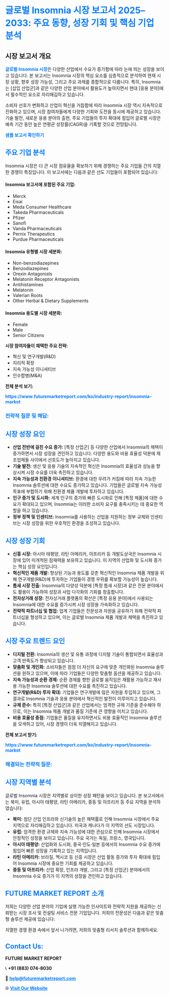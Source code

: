 <h1 style="color: #007BFF;">글로벌 Insomnia 시장 보고서 2025–2033: 주요 동향, 성장 기회 및 핵심 기업 분석</h1>

<section id="overview">
<h2>시장 보고서 개요</h2>
<p><a href="https://www.futuremarketreport.com/ko/industry-report/insomnia-market" style="color: #007BFF; text-decoration: none;"><strong>글로벌 Insomnia 시장</strong></a>은 다양한 산업에서 수요가 증가함에 따라 눈에 띄는 성장을 보이고 있습니다. 본 보고서는 Insomnia 시장의 핵심 요소를 심층적으로 분석하여 현재 시장 상황, 향후 성장 가능성, 그리고 주요 과제를 종합적으로 다룹니다. 특히, Insomnia는 [삽입 산업군]과 같은 다양한 산업 분야에서 활용도가 높아지면서 현대 [응용 분야]에서 필수적인 요소로 자리매김하고 있습니다.</p>
<p>소비자 선호가 변화하고 산업이 혁신을 거듭함에 따라 Insomnia 시장 역시 지속적으로 진화하고 있으며, 시장 참여자들에게 다양한 기회와 도전을 동시에 제공하고 있습니다. 기술 발전, 새로운 응용 분야의 출현, 주요 기업들의 투자 확대에 힘입어 글로벌 시장은 예측 기간 동안 높은 연평균 성장률(CAGR)을 기록할 것으로 전망됩니다.</p>
</section>

<section id="overview">
<p><a href="https://www.futuremarketreport.com/ko/request-sample/reportId=63370" style="color: #007BFF; text-decoration: none;"><strong>샘플 보고서 확인하기</strong></a></p>
</section>

<section id="key-players">
<h2 style="color: #007BFF;">주요 기업 분석</h2>
<p>Insomnia 시장은 더 큰 시장 점유율을 확보하기 위해 경쟁하는 주요 기업들 간의 치열한 경쟁이 특징입니다. 이 보고서에는 다음과 같은 선도 기업들이 포함되어 있습니다:</p>
<h4>Insomnia 보고서에 포함된 주요 기업:</h4>
<ul><li>Merck</li><li>Eisai</li><li>Meda Consumer Healthcare</li><li>Takeda Pharmaceuticals</li><li>Pfizer</li><li>Sanofi</li><li>Vanda Pharmaceuticals</li><li>Pernix Therapeutics</li><li>Purdue Pharmaceuticals</li></ul>
<h4>Insomnia 유형별 시장 세분화:</h4>
<ul><li>Non-benzodiazepines</li><li>Benzodiazepines</li><li>Orexin Antagonists</li><li>Melatonin Receptor Antagonists</li><li>Antihistamines</li><li>Melatonin</li><li>Valerian Roots</li><li>Other Herbal &amp; Dietary Supplements</li></ul>

<h4>Insomnia 용도별 시장 세분화:</h4>
<ul><li>Female</li><li>Male</li><li>Senior Citizens</li></ul>
<p><strong>시장 참여자들이 채택한 주요 전략:</strong></p>
<ul>
<li>혁신 및 연구개발(R&D)</li>
<li>지리적 확장</li>
<li>지속 가능성 이니셔티브</li>
<li>인수합병(M&A)</li>
</ul>
</section>

<section>
<p><strong>전체 분석 보기:</strong></p><a href="https://www.futuremarketreport.com/ko/industry-report/insomnia-market" style="color: #007BFF; text-decoration: none;"><strong>https://www.futuremarketreport.com/ko/industry-report/insomnia-market</strong></a>
<h3 style="color: #007BFF;">전략적 질문 및 해답:</h3>
</section>

<section id="driving-factors">
<h2 style="color: #007BFF;">시장 성장 요인</h2>
<ul>
<li><strong>산업 전반에 걸친 수요 증가:</strong> [특정 산업군] 등 다양한 산업에서 Insomnia의 채택이 증가하면서 시장 성장을 견인하고 있습니다. 다양한 용도와 비용 효율성 덕분에 제조업체들 사이에서 선호도가 높아지고 있습니다.</li>
<li><strong>기술 발전:</strong> 생산 및 응용 기술의 지속적인 혁신은 Insomnia의 효율성과 성능을 향상시켜 시장 수요를 더욱 촉진하고 있습니다.</li>
<li><strong>지속 가능성과 친환경 이니셔티브:</strong> 환경에 대한 우려가 커짐에 따라 지속 가능한 Insomnia 솔루션에 대한 수요도 증가하고 있습니다. 기업들은 글로벌 지속 가능성 목표에 부합하기 위해 친환경 제품 개발에 투자하고 있습니다.</li>
<li><strong>인구 증가 및 도시화:</strong> 세계 인구의 증가와 빠른 도시화로 인해 [특정 제품]에 대한 수요가 확대되고 있으며, Insomnia는 이러한 소비자 요구를 충족시키는 데 중요한 역할을 하고 있습니다.</li>
<li><strong>정부 정책 및 인센티브:</strong> Insomnia를 사용하는 산업을 지원하는 정부 규제와 인센티브는 시장 성장을 위한 우호적인 환경을 조성하고 있습니다.</li>
</ul>
</section>

<section id="growth-opportunities">
<h2 style="color: #007BFF;">시장 성장 기회</h2>
<ul>
<li><strong>신흥 시장:</strong> 아시아 태평양, 라틴 아메리카, 아프리카 등 개발도상국은 Insomnia 시장에 있어 미개척된 잠재력을 보유하고 있습니다. 이 지역의 산업화 및 도시화 증가는 핵심 성장 요인입니다.</li>
<li><strong>혁신적인 제품 개발:</strong> 향상된 기능과 용도를 갖춘 혁신적인 Insomnia 제품 개발을 위해 연구개발(R&D)에 투자하는 기업들이 경쟁 우위를 확보할 가능성이 높습니다.</li>
<li><strong>틈새 시장 진출:</strong> Insomnia의 다양성 덕분에 [특정 틈새 시장]과 같은 전문 분야에서도 활용이 가능하여 성장과 사업 다각화의 기회를 창출합니다.</li>
<li><strong>전자상거래 성장:</strong> 전자상거래 플랫폼의 확산은 [특정 응용 분야]에서 사용되는 Insomnia에 대한 수요를 증가시켜 시장 성장을 가속화하고 있습니다.</li>
<li><strong>전략적 파트너십 및 협업:</strong> 업계 기업들은 전문성과 자원을 공유하기 위해 전략적 파트너십을 형성하고 있으며, 이는 글로벌 Insomnia 제품 개발과 채택을 촉진하고 있습니다.</li>
</ul>
</section>

<section id="trending-factors">
<h2 style="color: #007BFF;">시장 주요 트렌드 요인</h2>
<ul>
<li><strong>디지털 전환:</strong> Insomnia의 생산 및 유통 과정에 디지털 기술이 통합되면서 효율성과 고객 만족도가 향상되고 있습니다.</li>
<li><strong>맞춤화 및 개인화:</strong> 소비자들은 점점 더 자신의 요구에 맞춘 개인화된 Insomnia 솔루션을 원하고 있으며, 이에 따라 기업들은 다양한 맞춤형 옵션을 제공하고 있습니다.</li>
<li><strong>지속 가능성과 순환 경제:</strong> 순환 경제를 향한 글로벌 움직임은 재활용 가능하고 재사용 가능한 Insomnia 솔루션에 대한 수요를 촉진하고 있습니다.</li>
<li><strong>연구개발(R&D) 투자 확대:</strong> 기업들은 연구개발에 많은 자원을 투입하고 있으며, 그 결과로 Insomnia 기술과 응용 분야에서 혁신적인 발전이 이루어지고 있습니다.</li>
<li><strong>규제 준수:</strong> 특히 [특정 산업군]과 같은 산업에서는 엄격한 규제 기준을 준수해야 하므로, 이는 Insomnia 제품 개발과 품질 기준에 큰 영향을 미치고 있습니다.</li>
<li><strong>비용 효율성 중점:</strong> 기업들은 품질을 유지하면서도 비용 효율적인 Insomnia 솔루션을 모색하고 있어, 시장 경쟁이 더욱 치열해지고 있습니다.</li>
</ul>
</section>

<section>
<p><strong>전체 보고서 받기:</strong></p><a href="https://www.futuremarketreport.com/ko/industry-report/insomnia-market" style="color: #007BFF; text-decoration: none;"><strong>https://www.futuremarketreport.com/ko/industry-report/insomnia-market</strong></a>
<h3 style="color: #007BFF;">해결되는 전략적 질문:</h3>
</section>

<section id="regional-analysis">
<h2 style="color: #007BFF;">시장 지역별 분석</h2>
<p>글로벌 Insomnia 시장은 지역별로 상이한 성장 패턴을 보이고 있습니다. 본 보고서에서는 북미, 유럽, 아시아 태평양, 라틴 아메리카, 중동 및 아프리카 등 주요 지역을 분석하였습니다:</p>
<ul>
<li><strong>북미:</strong> 첨단 산업 인프라와 신기술의 높은 채택률로 인해 Insomnia 시장에서 주요 지역으로 자리매김하고 있습니다. 미국과 캐나다가 이 지역의 선도 시장입니다.</li>
<li><strong>유럽:</strong> 엄격한 환경 규제와 지속 가능성에 대한 관심으로 인해 Insomnia 시장에서 안정적인 성장을 보이고 있습니다. 주요 국가는 독일, 프랑스, 영국입니다.</li>
<li><strong>아시아 태평양:</strong> 산업화와 도시화, 중국·인도·일본 등에서의 Insomnia 수요 증가에 힘입어 빠른 성장을 기록하고 있는 지역입니다.</li>
<li><strong>라틴 아메리카:</strong> 브라질, 멕시코 등 신흥 시장은 산업 활동 증가와 투자 확대에 힘입어 Insomnia 시장에 중요한 기회를 제공하고 있습니다.</li>
<li><strong>중동 및 아프리카:</strong> 산업 확장, 인프라 개발, 그리고 [특정 산업군] 분야에서의 Insomnia 수요 증가가 이 지역의 성장을 견인하고 있습니다.</li>
</ul>
</section>

<footer>
<h2 style="color: #007BFF;">FUTURE MARKET REPORT 소개</h2>
<p>저희는 다양한 산업 분야의 기업에 실행 가능한 인사이트와 전략적 지원을 제공하는 신뢰받는 시장 조사 및 컨설팅 서비스 전문 기업입니다. 저희의 전문성은 다음과 같은 맞춤형 솔루션 제공에 있습니다:</p>

<p>치열한 경쟁 환경 속에서 앞서 나가려면, 저희의 맞춤형 리서치 솔루션과 함께하세요.</p>

<h2 style="color: #007BFF;">Contact Us:</h2>
<p><strong>FUTURE MARKET REPORT</strong></p>
<p>📞 <strong>+91 (883) 074-8030</strong></p>
<p>📧 <strong><a href="mailto:help@futuremarketreport.com" style="color: #007BFF;">help@futuremarketreport.com</a></strong></p>
<p>🌐 <strong><a href="https://www.futuremarketreport.com/" style="color: #007BFF;">Visit Our Website</a></strong></p>
</footer>